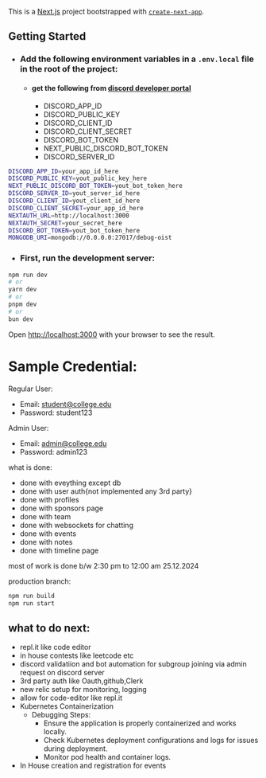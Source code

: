 This is a [Next.js](https://nextjs.org) project bootstrapped with [
`create-next-app`](https://nextjs.org/docs/app/api-reference/cli/create-next-app).

## Getting Started

- ### Add the following environment variables in a `.env.local` file in the root of the project:
    - #### get the following from [discord developer portal](https://discord.com/developers/applications)
        - DISCORD_APP_ID
        - DISCORD_PUBLIC_KEY
        - DISCORD_CLIENT_ID
        - DISCORD_CLIENT_SECRET
        - DISCORD_BOT_TOKEN
        - NEXT_PUBLIC_DISCORD_BOT_TOKEN
        - DISCORD_SERVER_ID

```bash
DISCORD_APP_ID=your_app_id_here
DISCORD_PUBLIC_KEY=yout_public_key_here
NEXT_PUBLIC_DISCORD_BOT_TOKEN=yout_bot_token_here
DISCORD_SERVER_ID=yout_server_id_here
DISCORD_CLIENT_ID=yout_client_id_here
DISCORD_CLIENT_SECRET=your_app_id_here
NEXTAUTH_URL=http://localhost:3000
NEXTAUTH_SECRET=your_secret_here
DISCORD_BOT_TOKEN=yout_bot_token_here
MONGODB_URI=mongodb://0.0.0.0:27017/debug-oist

```

- ### First, run the development server:

```bash
npm run dev
# or
yarn dev
# or
pnpm dev
# or
bun dev
```

Open [http://localhost:3000](http://localhost:3000) with your browser to see the result.

# Sample Credential:

Regular User:

- Email: [student@college.edu](mailto:student@college.edu)
- Password: student123

Admin User:

- Email: [admin@college.edu](mailto:admin@college.edu)
- Password: admin123

what is done:

- done with eveything except db
- done with user auth{not implemented any 3rd party}
- done with profiles
- done with sponsors page
- done with team
- done with websockets for chatting
- done with events
- done with notes
- done with timeline page

most of work is done b/w 2:30 pm to 12:00 am 25.12.2024

production branch:

```bash
npm run build
npm run start
```

## what to do next:

- repl.it like code editor
- in house contests like leetcode etc
- discord validatiion and bot automation for subgroup joining via admin request on discord server
- 3rd party auth like Oauth,github,Clerk
- new relic setup for monitoring, logging
- allow for code-editor like repl.it
- Kubernetes Containerization
    - Debugging Steps:
        - Ensure the application is properly containerized and works locally.
        - Check Kubernetes deployment configurations and logs for issues during deployment.
        - Monitor pod health and container logs.
- In House creation and registration for events
